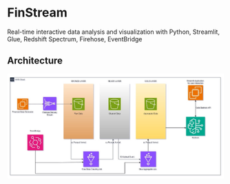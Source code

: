 # FinStream
Real-time interactive data analysis and visualization with Python, Streamlit, Glue, Redshift Spectrum, Firehose, EventBridge

## Architecture

![architecture](Architecture_diagram.jpg)
